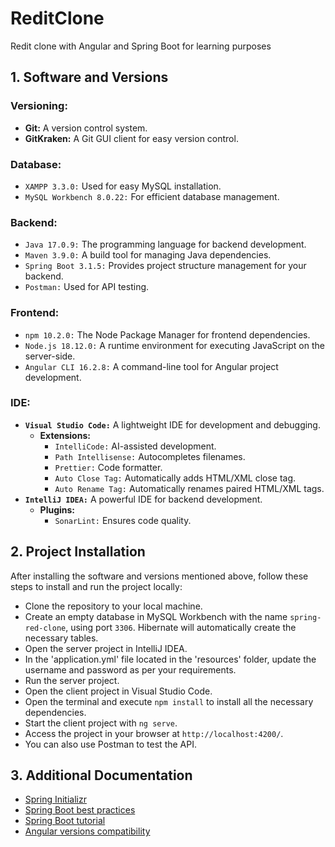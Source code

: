 # ReditClone
Redit clone with Angular and Spring Boot for learning purposes

## 1. Software and Versions
### Versioning:
- **Git:** A version control system.
- **GitKraken:** A Git GUI client for easy version control.

### Database:
- `XAMPP 3.3.0:` Used for easy MySQL installation.
- `MySQL Workbench 8.0.22:` For efficient database management.

### Backend:
- `Java 17.0.9:` The programming language for backend development.
- `Maven 3.9.0:` A build tool for managing Java dependencies.
- `Spring Boot 3.1.5:` Provides project structure management for your backend.
- `Postman:` Used for API testing.

### Frontend:
- `npm 10.2.0:` The Node Package Manager for frontend dependencies.
- `Node.js 18.12.0:` A runtime environment for executing JavaScript on the server-side.
- `Angular CLI 16.2.8:` A command-line tool for Angular project development.

### IDE:
- **`Visual Studio Code:`** A lightweight IDE for development and debugging.
   - **Extensions:**
      - `IntelliCode:` AI-assisted development.
      - `Path Intellisense:` Autocompletes filenames.
      - `Prettier:` Code formatter.
      - `Auto Close Tag:` Automatically adds HTML/XML close tag.
      - `Auto Rename Tag:` Automatically renames paired HTML/XML tags.
- **`IntelliJ IDEA:`** A powerful IDE for backend development.
   - **Plugins:**
      - `SonarLint:` Ensures code quality.

## 2. Project Installation
After installing the software and versions mentioned above, follow these steps to install and run the project locally:

- Clone the repository to your local machine.
- Create an empty database in MySQL Workbench with the name `spring-red-clone`, using port `3306`. Hibernate will automatically create the necessary tables.
- Open the server project in IntelliJ IDEA.
- In the 'application.yml' file located in the 'resources' folder, update the username and password as per your requirements.
- Run the server project.
- Open the client project in Visual Studio Code.
- Open the terminal and execute `npm install` to install all the necessary dependencies.
- Start the client project with `ng serve`.
- Access the project in your browser at `http://localhost:4200/`.
- You can also use Postman to test the API.

## 3. Additional Documentation
- [Spring Initializr](https://start.spring.io/)
- [Spring Boot best practices](https://www.youtube.com/watch?v=NaEk2zAmDE8&ab_channel=JavaTechie)
- [Spring Boot tutorial](https://www.youtube.com/watch?v=kpKUMmAmcj0&list=PLSVW22jAG8pAGrwFjsUERCu9WSo2-uEMg&index=2&ab_channel=ProgrammingTechie)
- [Angular versions compatibility](https://angular.io/guide/versions)
